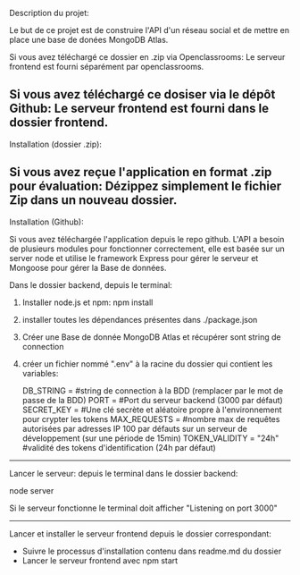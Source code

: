 Description du projet:

Le but de ce projet est de construire l'API d'un réseau social et de mettre en place une base de donées MongoDB Atlas.

Si vous avez téléchargé ce dossier en .zip via Openclassrooms:
Le serveur frontend est fourni séparément par openclassrooms.

Si vous avez téléchargé ce dosiser via le dépôt Github:
Le serveur frontend est fourni dans le dossier frontend. 
------------------------------------------------------------------------------

Installation (dossier .zip):

Si vous avez reçue l'application en format .zip pour évaluation:
Dézippez simplement le fichier Zip dans un nouveau dossier.
--------------------------------------------------------------------------------

Installation (Github):

Si vous avez téléchargée l'application depuis le repo github.
L'API a besoin de plusieurs modules pour fonctionner correctement, elle est basée sur un server node et utilise le framework Express pour gérer le serveur et Mongoose pour gérer la Base de données. 

Dans le dossier backend, depuis le terminal:

1) Installer node.js et npm:
npm install

2) installer toutes les dépendances présentes dans ./package.json

3) Créer une Base de donnée MongoDB Atlas et récupérer sont string de connection

3) créer un fichier nommé ".env" à la racine du dossier qui contient les variables:

    DB_STRING = #string de connection à la BDD (remplacer <password> par le mot de passe de la BDD)
    PORT = #Port du serveur backend (3000 par défaut)
    SECRET_KEY = #Une clé secrète et aléatoire propre à l'environnement pour crypter les tokens
    MAX_REQUESTS = #nombre max de requêtes autorisées par adresses IP 100 par défauts sur un serveur de développement (sur une période de 15min)
    TOKEN_VALIDITY = "24h" #validité des tokens d'identification (24h par défaut)

------------------------------------------------------------------------------

Lancer le serveur: depuis le terminal dans le dossier backend:

node server

Si le serveur fonctionne le terminal doit afficher
"Listening on port 3000"

-----------------------------------------------------------------------------

Lancer et installer le serveur frontend depuis le dossier correspondant:

- Suivre le processus d'installation contenu dans readme.md du dossier
- Lancer le serveur frontend avec npm start